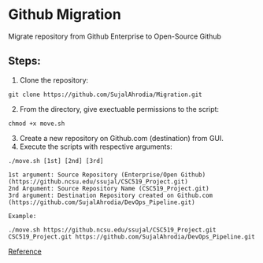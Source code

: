 # Github Migration
Migrate repository from Github Enterprise to Open-Source Github

## Steps:

1. Clone the repository:
```
git clone https://github.com/SujalAhrodia/Migration.git
```
2. From the directory, give exectuable permissions to the script:
```
chmod +x move.sh
```
3. Create a new repository on Github.com (destination) from GUI.
4. Execute the scripts with respective arguments:
```
./move.sh [1st] [2nd] [3rd]

1st argument: Source Repository (Enterprise/Open Github) (https://github.ncsu.edu/ssujal/CSC519_Project.git)
2nd Argument: Source Repository Name (CSC519_Project.git)
3rd argument: Destination Repository created on Github.com (https://github.com/SujalAhrodia/DevOps_Pipeline.git)

Example:

./move.sh https://github.ncsu.edu/ssujal/CSC519_Project.git CSC519_Project.git https://github.com/SujalAhrodia/DevOps_Pipeline.git
```

[Reference](https://medium.com/adobetech/how-to-move-your-project-from-github-enterprise-to-open-github-1ca37fe77748)
